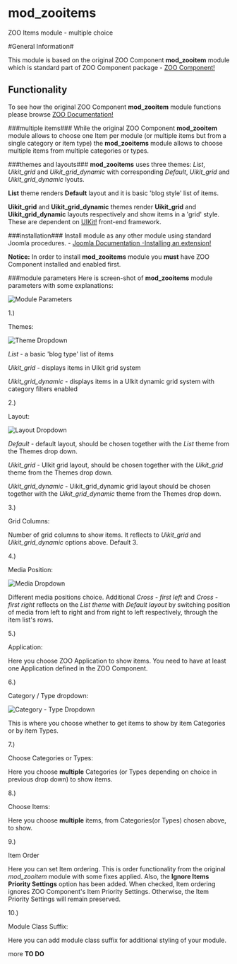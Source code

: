 # mod_zooitems
ZOO Items module - multiple choice

#General Information#

This module is based on the original ZOO Component **mod_zooitem** module which is standard part of ZOO Component package - [ZOO Component!](http://yootheme.com/zoo/)

## Functionality ##

To see how the original ZOO Component **mod_zooitem**  module functions please browse [ZOO Documentation!](http://yootheme.com/zoo/documentation/getting-started/set-up-zoo-item-module)

###multiple items###
While the original ZOO Component **mod_zooitem** module allows to choose one Item per module (or multiple items but from a single category or item type) the **mod_zooitems** module allows to choose multiple items from multiple categories or types.

###themes and layouts###
**mod_zooitems** uses three themes: *List*, *Uikit_grid* and *Uikit_grid_dynamic* with corresponding *Default*, *Uikit_grid* and *Uikit_grid_dynamic* lyouts.
 
 **List** theme renders **Default** layout and it is basic 'blog style' list of items.
 
 **Uikit_grid** and **Uikit_grid_dynamic** themes render **Uikit_grid** and **Uikit_grid_dynamic** layouts respectively and show items in a 'grid' style. These are dependent on [UIKit!](http://getuikit.com/index.html) front-end framework.
 
###installation###
 Install module as any other module using standard Joomla procedures.  - [Joomla Documentation -Installing an extension!](https://docs.joomla.org/Installing_an_extension)
 
 **Notice:** In order to install **mod_zooitems** module you **must** have ZOO Component installed and enabled first.
 
###module parameters
Here is screen-shot of **mod_zooitems** module parameters with some explanations:

![Module Parameters](http://brbaso.com/images/mod_zooitems_doc/module_parameters.jpg)
 
1.)

Themes:

 ![Theme Dropdown](http://brbaso.com/images/mod_zooitems_doc/theme_dropdown.jpg)

*List* -  a basic 'blog type' list of items

*Uikit_grid* - displays items in UIkit grid system

*Uikit_grid_dynamic* - displays items in a UIkit dynamic grid system with category filters enabled


2.)

Layout:

 ![Layout Dropdown](http://brbaso.com/images/mod_zooitems_doc/layout_dropdown.jpg)

*Default* - default layout, should be chosen together with the *List* theme from the Themes drop down.

*Uikit_grid* - UIkit grid layout, should be chosen together with the *Uikit_grid* theme from the Themes drop down.

*Uikit_grid_dynamic* - Uikit_grid_dynamic grid layout should be chosen together with the *Uikit_grid_dynamic* theme from the Themes drop down.


3.)

Grid Columns:

Number of grid columns to show items. It reflects to *Uikit_grid* and *Uikit_grid_dynamic* options above. Default 3.


4.)

Media Position:

 ![Media Dropdown](http://brbaso.com/images/mod_zooitems_doc/mediaposition_dropdown.jpg)

Different media positions choice. Additional *Cross - first left* and *Cross - first right* reflects on the *List theme* with *Default layout* by switching position of media from left to right and from right to left respectively, through the item list's rows.


5.)

Application:

Here you choose ZOO Application to show items. You need to have at least one Application defined in the ZOO Component.


6.)

Category / Type dropdown:

 ![Category - Type Dropdown](http://brbaso.com/images/mod_zooitems_doc/categorytypes_dropdown.jpg)

This is where you choose whether to get items to show by item Categories or by item Types.
 

7.) 

Choose Categories or Types:

Here you choose **multiple** Categories (or Types depending on choice in previous drop down) to show items.

8.) 

Choose Items:

Here you choose **multiple** items, from Categories(or Types) chosen above, to show.

9.)

Item Order

Here you can set Item ordering. This is order functionality from the original *mod_zooitem* module with some fixes applied. Also, the **Ignore Items Priority Settings** option has been added. When checked, Item ordering ignores ZOO Component's Item Priority Settings. Otherwise, the Item Priority Settings will remain preserved.
  
10.)


Module Class Suffix:

Here you can add module class suffix for additional styling of your module.

 
 
more **TO DO**




